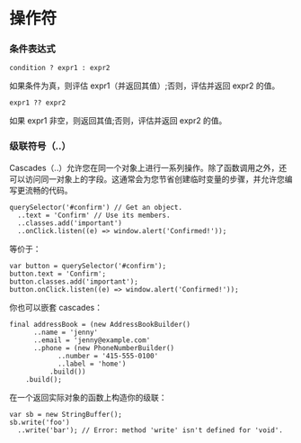 # 操作符

### 条件表达式

```
condition ? expr1 : expr2
```

如果条件为真，则评估 expr1（并返回其值）;否则，评估并返回 expr2 的值。

```
expr1 ?? expr2
```

如果 expr1 非空，则返回其值;否则，评估并返回 expr2 的值。

### 级联符号（..）

Cascades（..）允许您在同一个对象上进行一系列操作。除了函数调用之外，还可以访问同一对象上的字段。这通常会为您节省创建临时变量的步骤，并允许您编写更流畅的代码。

```
querySelector('#confirm') // Get an object.
  ..text = 'Confirm' // Use its members.
  ..classes.add('important')
  ..onClick.listen((e) => window.alert('Confirmed!'));
```

等价于：

```
var button = querySelector('#confirm');
button.text = 'Confirm';
button.classes.add('important');
button.onClick.listen((e) => window.alert('Confirmed!'));
```

你也可以嵌套 cascades：

```
final addressBook = (new AddressBookBuilder()
      ..name = 'jenny'
      ..email = 'jenny@example.com'
      ..phone = (new PhoneNumberBuilder()
            ..number = '415-555-0100'
            ..label = 'home')
          .build())
    .build();
```

在一个返回实际对象的函数上构造你的级联：

```
var sb = new StringBuffer();
sb.write('foo')
  ..write('bar'); // Error: method 'write' isn't defined for 'void'.
```






